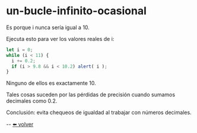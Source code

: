 # un-bucle-infinito-ocasional

Es porque i nunca sería igual a 10.

Ejecuta esto para ver los valores reales de i:

````js
let i = 0;
while (i < 11) {
  i += 0.2;
  if (i > 9.8 && i < 10.2) alert( i );
}
````

Ninguno de ellos es exactamente 10.

Tales cosas suceden por las pérdidas de precisión cuando sumamos decimales como 0.2.

Conclusión: evita chequeos de igualdad al trabajar con números decimales.

--
[⬅️ volver](https://github.com/VictorHugoAguilar/javascript-interview-questions-explained/blob/main/theory/data-types/number/readme.md#un-bucle-infinito-ocasional)
